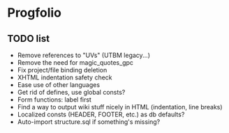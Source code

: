 Progfolio
================================================================================
  
TODO list
--------------------------------------------------------------------------------

- Remove references to "UVs" (UTBM legacy...)
- Remove the need for magic_quotes_gpc
- Fix project/file binding deletion
- XHTML indentation safety check
- Ease use of other languages
- Get rid of defines, use global consts?
- Form functions: label first
- Find a way to output wiki stuff nicely in HTML (indentation, line breaks)
- Localized consts (HEADER, FOOTER, etc.) as db defaults?
- Auto-import structure.sql if something's missing?